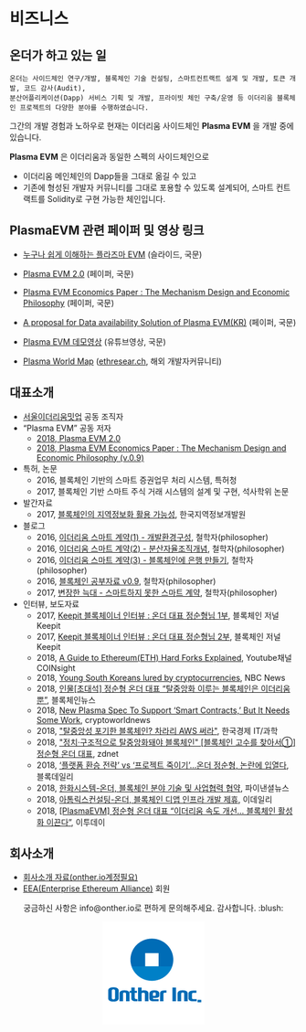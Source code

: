 
# 비즈니스

## 온더가 하고 있는 일
    온더는 사이드체인 연구/개발, 블록체인 기술 컨설팅, 스마트컨트랙트 설계 및 개발, 토큰 개발, 코드 감사(Audit),
    분산어플리케이션(Dapp) 서비스 기획 및 개발, 프라이빗 체인 구축/운영 등 이더리움 블록체인 프로젝트의 다양한 분야를 수행하였습니다.

그간의 개발 경험과 노하우로 현재는 이더리움 사이드체인 __Plasma EVM__ 을 개발 중에 있습니다.

__Plasma EVM__ 은 이더리움과 동일한 스펙의 사이드체인으로
  * 이더리움 메인체인의 Dapp들을 그대로 옮길 수 있고
  * 기존에 형성된 개발자 커뮤니티를 그대로 포용할 수 있도록 설계되어, 스마트 컨트랙트를 Solidity로 구현 가능한 체인입니다.

## PlasmaEVM 관련 페이퍼 및 영상 링크
+ [누구나 쉽게 이해하는 플라즈마 EVM](https://docs.google.com/presentation/d/10SzBYndUXm8OYWNI-n-USXLrJoe3g4eveF51tR-ptgU/edit#slide=id.p) (슬라이드, 국문)

+ [Plasma EVM 2.0](https://hackmd.io/ciFhWJJrRbGFqA7Vc6tVJQ) (페이퍼, 국문)

+ [Plasma EVM Economics Paper : The Mechanism Design and Economic Philosophy](https://hackmd.io/s/rJgPxWYTm) (페이퍼, 국문)

+ [A proposal for Data availability Solution of Plasma EVM(KR)](https://hackmd.io/s/H1bk0Z-DQ) (페이퍼, 국문)

+ [Plasma EVM 데모영상](https://www.youtube.com/watch?v=jJr0BvRqDR8) (유튜브영상, 국문)

+ [Plasma World Map](https://ethresear.ch/t/plasma-world-map-the-hitchhiker-s-guide-to-the-plasma/4333) ([ethresear.ch](https://ethresear.ch/), 해외 개발자커뮤니티)   

## 대표소개
* [서울이더리움밋업](https://www.meetup.com/ko-KR/Seoul-Ethereum-Meetup/) 공동 조직자
* “Plasma EVM” 공동 저자
  * [2018, Plasma EVM 2.0](https://hackmd.io/ciFhWJJrRbGFqA7Vc6tVJQ)
  * [2018, Plasma EVM Economics Paper : The Mechanism Design and Economic Philosophy (v.0.9)](https://hackmd.io/s/rJgPxWYTm)
* 특허, 논문
  * 2016, 블록체인 기반의 스마트 증권업무 처리 시스템, 특허청
  * 2017, 블록체인 기반 스마트 주식 거래 시스템의 설계 및 구현, 석사학위 논문
* 발간자료
  * 2017,  [블록체인의 지역정보화 활용 가능성](https://drive.google.com/file/d/1WyMdshs5DIgrRIbB86koO6IRffobfATx/view?usp=sharing), 한국지역정보개발원
* 블로그
  * 2016,  [이더리움 스마트 계약(1) - 개발환경구성](https://medium.com/@soonhyungjung/%EC%9D%B4%EB%8D%94%EB%A6%AC%EC%9B%80-%EC%8A%A4%EB%A7%88%ED%8A%B8-%EA%B3%84%EC%95%BD-%EC%9E%91%EC%84%B1%ED%95%98%EA%B8%B0-1-%EA%B0%9C%EB%B0%9C%ED%99%98%EA%B2%BD-f8e675e26e9d), 철학자(philosopher)
  * 2016,  [이더리움 스마트 계약(2) - 분산자율조직개념](https://medium.com/@soonhyungjung/%EC%9D%B4%EB%8D%94%EB%A6%AC%EC%9B%80-%EC%8A%A4%EB%A7%88%ED%8A%B8-%EA%B3%84%EC%95%BD-2-%EA%B0%9C%EB%85%90-fbdb597ad60b), 철학자(philosopher)
  * 2016,  [이더리움 스마트 계약(3) - 블록체인에 은행 만들기](https://medium.com/@soonhyungjung/%EC%9D%B4%EB%8D%94%EB%A6%AC%EC%9B%80-%EC%8A%A4%EB%A7%88%ED%8A%B8-%EA%B3%84%EC%95%BD-3-%EB%B8%94%EB%A1%9D%EC%B2%B4%EC%9D%B8-%EC%9D%80%ED%96%89-%EB%A7%8C%EB%93%A4%EA%B8%B0-44a9d58d687a), 철학자(philosopher)
  * 2016,  [블록체인 공부자료 v0.9](https://medium.com/@soonhyungjung/%EB%B8%94%EB%A1%9D%EC%B2%B4%EC%9D%B8-%EA%B3%B5%EB%B6%80-%EC%9E%90%EB%A3%8C-%EC%A0%95%EB%A6%AC%EC%99%80-%EC%88%9C%EC%84%9C-5c390b5323fa), 철학자(philosopher)
  * 2017,  [변장한 늑대 - 스마트하지 못한 스마트 계약](https://medium.com/@soonhyungjung/%EB%B3%80%EC%9E%A5%ED%95%9C-%EB%8A%91%EB%8C%80-%EC%8A%A4%EB%A7%88%ED%8A%B8%ED%95%98%EC%A7%80-%EB%AA%BB%ED%95%9C-%EC%8A%A4%EB%A7%88%ED%8A%B8-%EA%B3%84%EC%95%BD-c1a8b09f59ef), 철학자(philosopher)
* 인터뷰, 보도자료
  * 2017,  [Keepit 블록체이너 인터뷰 : 온더 대표 정순형님 1부](https://steemit.com/kr/@keepit/mjghs-keepit-1), 블록체인 저널 Keepit
  * 2017,  [Keepit 블록체이너 인터뷰 : 온더 대표 정순형님 2부](https://steemit.com/kr/@keepit/4t1fvy-keepit-2), 블록체인 저널 Keepit
  * 2018,  [A Guide to Ethereum(ETH) Hard Forks Explained](https://www.youtube.com/watch?v=oQqY7x5uEao), Youtube채널 COINsight
  * 2018,  [Young South Koreans lured by cryptocurrencies](https://www.nbcnews.com/tech/internet/young-south-koreans-lured-cryptocurrencies-struggle-bust-after-boom-n852531), NBC News
  * 2018,  [인물[초대석] 정순형 온더 대표 “탈중앙화 이루는 블록체인은 이더리움뿐”](http://blockchainnews.co.kr/news/view.php?idx=1360), 블록체인뉴스
  * 2018,  [New Plasma Spec To Support ‘Smart Contracts,’ But It Needs Some Work](http://cryptoworldnews.co/new-plasma-spec-to-support-smart-contracts-but-it-needs-some-work/), cryptoworldnews
  * 2018,  ["탈중앙성 포기한 블록체인? 차라리 AWS 써라"](http://news.hankyung.com/article/201809223362g#Redyho), 한국경제 IT/과학
  * 2018,  ["정치·구조적으로 탈중앙화돼야 블록체인" [블록체인 고수를 찾아서①] 정순형 온더 대표](http://www.zdnet.co.kr/news/news_view.asp?artice_id=20181016100336), zdnet
  * 2018,  [‘플랫폼 환승 전략’ vs ‘프로젝트 죽이기’…온더 정순형, 논란에 입열다](https://www.blockdaily.com/2018/10/22/2674/), 블록데일리
  * 2018,  [한화시스템-온더, 블록체인 분야 기술 및 사업협력 협약](http://www.fnnews.com/news/201810251349465399), 파이낸셜뉴스
  * 2018,  [아톰릭스컨설팅-온더, 블록체인 디앱 인프라 개발 제휴](http://www.edaily.co.kr/news/read?newsId=01121766619402440&mediaCodeNo=257), 이데일리
  * 2018,  [[PlasmaEVM] 정순형 온더 대표 “이더리움 속도 개선… 블록체인 활성화 이끈다”](http://m.etoday.co.kr/view.php?idxno=1689793), 이투데이


## 회사소개
  * [회사소개 자료(onther.io계정필요)](https://drive.google.com/drive/folders/0B5sY8bbGT-SNamU4N2thOVRsT0U)
  * [EEA(Enterprise Ethereum Alliance)](https://entethalliance.org/members/) 회원



<p align="center"> 궁금하신 사항은 info@onther.io로 편하게 문의해주세요. 감사합니다. :blush: </p>

<p align="center">
  <img src="https://github.com/Onther-Tech/handbook/blob/master/Business/onther_logo%20.png"/>
</p>
